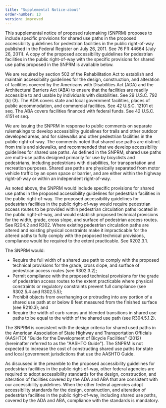 ```yaml
---
title: "Supplemental Notice-about"
order-number: 13
version: improved
---
```

This supplemental notice of proposed rulemaking (SNPRM) proposes to
include specific provisions for shared use paths in the proposed
accessibility guidelines for pedestrian facilities in the public
right-of-way published in the Federal Register on July 26, 2011. See 76
FR 44664 (July 26, 2011). A copy of the proposed accessibility
guidelines for pedestrian facilities in the public right-of-way with the
specific provisions for shared use paths proposed in the SNPRM is
available below.

We are required by section 502 of the Rehabilitation Act to establish
and maintain accessibility guidelines for the design, construction, and
alteration of facilities covered by the Americans with Disabilities Act
(ADA) and the Architectural Barriers Act (ABA) to ensure that the
facilities are readily accessible to and usable by individuals with
disabilities. See 29 U.S.C. 792 (b) (3). The ADA covers state and local
government facilities, places of public accommodation, and commercial
facilities. See 42 U.S.C. 12101 et seq. The ABA covers facilities
financed with federal funds. See 42 U.S.C. 4151 et seq.

We are issuing the SNPRM in response to public comments on separate
rulemakings to develop accessibility guidelines for trails and other
outdoor developed areas, and for sidewalks and other pedestrian
facilities in the public right-of-way. The comments noted that shared
use paths are distinct from trails and sidewalks, and recommended that
we develop accessibility guidelines for shared use paths. As defined in
the SNPRM, shared use paths are multi-use paths designed primarily for
use by bicyclists and pedestrians, including pedestrians with
disabilities, for transportation and recreation purposes. Shared use
paths are physically separated from motor vehicle traffic by an open
space or barrier, and are either within the highway right-of-way or
within an independent right-of-way.

As noted above, the SNPRM would include specific provisions for shared
use paths in the proposed accessibility guidelines for pedestrian
facilities in the public right-of-way. The proposed accessibility
guidelines for pedestrian facilities in the public right-of-way would
require pedestrian access routes to be provided within pedestrian
circulation paths located in the public right-of-way, and would
establish proposed technical provisions for the width, grade, cross
slope, and surface of pedestrian access routes. See R204.2 and R302.
Where existing pedestrian circulation paths are altered and existing
physical constraints make it impracticable for the altered paths to
fully comply with the proposed technical provisions, compliance would be
required to the extent practicable. See R202.3.1.

The SNPRM would:

-   Require the full width of a shared use path to comply with the
    proposed technical provisions for the grade, cross slope, and
    surface of pedestrian access routes (see R302.3.2);
-   Permit compliance with the proposed technical provisions for the
    grade of pedestrian access routes to the extent practicable where
    physical constraints or regulatory constraints prevent full
    compliance (see R302.5.4 and R302.5.5);
-   Prohibit objects from overhanging or protruding into any portion of
    a shared use path at or below 8 feet measured from the finished
    surface (see R210.3); and
-   Require the width of curb ramps and blended transitions in shared
    use paths to be equal to the width of the shared use path (see
    R304.5.1.2).

The SNPRM is consistent with the design criteria for shared used paths
in the American Association of State Highway and Transportation
Officials (AASHTO) \"Guide for the Development of Bicycle Facilities\"
(2012) (hereinafter referred to as the \"AASHTO Guide\"). The SNPRM is
not expected to increase the cost of constructing shared use paths for
state and local government jurisdictions that use the AASHTO Guide.

As discussed in the preamble to the proposed accessibility guidelines
for pedestrian facilities in the public right-of-way, other federal
agencies are required to adopt accessibility standards for the design,
construction, and alteration of facilities covered by the ADA and ABA
that are consistent with our accessibility guidelines. When the other
federal agencies adopt accessibility standards for the design,
construction, and alteration of pedestrian facilities in the public
right-of-way, including shared use paths, covered by the ADA and ABA,
compliance with the standards is mandatory.
